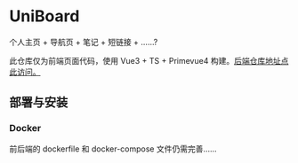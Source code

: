 # UniBoard

个人主页 + 导航页 + 笔记 + 短链接 + ……?

此仓库仅为前端页面代码，使用 Vue3 + TS + Primevue4 构建。[后端仓库地址点此访问。](https://github.com/Coooolfan/UniBoard-Service)

## 部署与安装

### Docker

前后端的 dockerfile 和 docker-compose 文件仍需完善……
